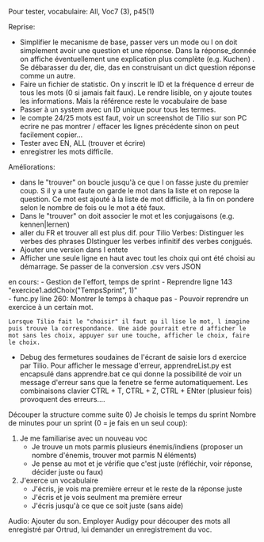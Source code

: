 Pour tester, vocabulaire: All, Voc7 (3), p45(1)

Reprise: 
- Simplifier le mecanisme de base, passer vers un mode ou l on doit simplement avoir une question et une réponse. Dans la réponse_donnée on affiche éventuellement une explication plus complète (e.g. <der> Kuchen) . Se débarasser du der, die, das en construisant un dict question réponse comme un autre.
- Faire un fichier de statistic. On y inscrit le ID et la fréquence d erreur de tous les mots (0 si jamais fait faux). Le rendre lisible, on y ajoute toutes les informations. Mais la référence reste le vocabulaire de base
- Passer à un system avec un ID unique pour tous les termes.
- le compte 24/25 mots est faut, voir un screenshot de Tilio sur son PC
ecrire ne pas montrer / effacer les lignes précédente sinon on peut facilement copier...
- Tester avec EN, ALL (trouver et écrire)
- enregistrer les mots difficile.
  
Améliorations:
- dans le "trouver" on boucle jusqu'à ce que l on fasse juste du premier coup. S il y a une faute on garde le mot dans la liste et on repose la question. Ce mot est ajouté à la liste de mot difficile, à la fin on pondere selon le nombre de fois ou le mot a été faux.
- Dans le "trouver" on doit associer le mot et les conjugaisons (e.g. kennen|lernen)
- aller du FR et trouver all est plus dif. pour Tilio
    Verbes:
        Distinguer les verbes des phrases
        DIstinguer les verbes infinitif des verbes conjgués.
- Ajouter une version dans l entete
- Afficher une seule ligne en haut avec tout les choix qui ont été choisi au démarrage.
Se passer de la conversion .csv vers JSON
 
en cours:
    - Gestion de l'effort, temps de sprint - Reprendre ligne 143 "exercice1.addChoix("TempsSprint", 1)"  
    - func.py line 260: Montrer le temps à chaque pas
    - Pouvoir reprendre un exercice à un certain mot. 

    Lorsque Tilio fait le "choisir" il faut qu il lise le mot, l imagine puis trouve la correspondance. Une aide pourrait etre d afficher le mot sans les choix, appuyer sur une touche, afficher le choix, faire le choix. 

- Debug des fermetures soudaines de l'écrant de saisie lors d exercice par Tilio.
    Pour afficher le message d'erreur, apprendreList.py est encapsulé dans apprendre.bat ce qui donne la possibilité de voir un message d'erreur sans que la fenetre se ferme automatiquement. Les combinaisons clavier CTRL + T, CTRL + Z, CTRL + ENter (plusieur fois) provoquent des erreurs....

Découper la structure comme suite
0) Je choisis le temps du sprint
    Nombre de minutes pour un sprint (0 = je fais en un seul coup): 
1) Je me familiarise avec un nouveau voc
    - Je trouve un mots parmis plusieurs énemis/indiens (proposer un nombre d'énemis, trouver mot parmis N éléments)
    - Je pense au mot et je vérifie que c'est juste (réfléchir, voir réponse, décider juste ou faux)
2) J'exerce un vocabulaire
    - J'écris, je vois ma première erreur et le reste de la réponse juste
    - J'écris et je vois seulment ma première erreur
    - J'écris jusqu'à ce que ce soit juste (sans aide) 

Audio:
Ajouter du son. Employer Audigy pour découper des mots all enregistré par Ortrud,  lui demander un enregistrement du voc.

